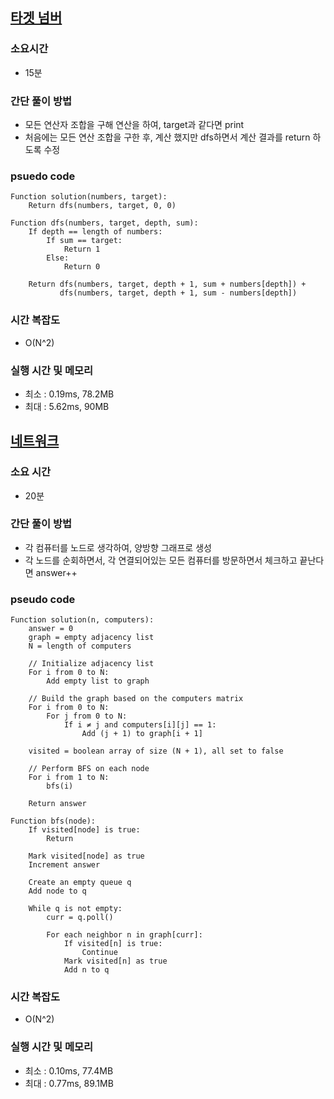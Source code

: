 ## [타겟 넘버](https://school.programmers.co.kr/learn/courses/30/lessons/43165)

### 소요시간
- 15분

### 간단 풀이 방법
- 모든 연산자 조합을 구해 연산을 하여, target과 같다면 print
- 처음에는 모든 연산 조합을 구한 후, 계산 했지만 dfs하면서 계산 결과를 return 하도록 수정

### psuedo code
```
Function solution(numbers, target):
    Return dfs(numbers, target, 0, 0)

Function dfs(numbers, target, depth, sum):
    If depth == length of numbers:
        If sum == target:
            Return 1
        Else:
            Return 0

    Return dfs(numbers, target, depth + 1, sum + numbers[depth]) +
           dfs(numbers, target, depth + 1, sum - numbers[depth])
```
### 시간 복잡도
- O(N^2)

### 실행 시간 및 메모리
- 최소 : 0.19ms, 78.2MB
- 최대 : 5.62ms, 90MB

## [네트워크](https://school.programmers.co.kr/learn/courses/30/lessons/43162)

### 소요 시간
- 20분

### 간단 풀이 방법
- 각 컴퓨터를 노드로 생각하여, 양방향 그래프로 생성
- 각 노드를 순회하면서, 각 연결되어있는 모든 컴퓨터를 방문하면서 체크하고 끝난다면 answer++

### pseudo code
```
Function solution(n, computers):
    answer = 0
    graph = empty adjacency list
    N = length of computers

    // Initialize adjacency list
    For i from 0 to N:
        Add empty list to graph

    // Build the graph based on the computers matrix
    For i from 0 to N:
        For j from 0 to N:
            If i ≠ j and computers[i][j] == 1:
                Add (j + 1) to graph[i + 1]

    visited = boolean array of size (N + 1), all set to false

    // Perform BFS on each node
    For i from 1 to N:
        bfs(i)

    Return answer

Function bfs(node):
    If visited[node] is true:
        Return

    Mark visited[node] as true
    Increment answer

    Create an empty queue q
    Add node to q

    While q is not empty:
        curr = q.poll()

        For each neighbor n in graph[curr]:
            If visited[n] is true:
                Continue
            Mark visited[n] as true
            Add n to q
```

### 시간 복잡도
- O(N^2)

### 실행 시간 및 메모리
- 최소 : 0.10ms, 77.4MB
- 최대 : 0.77ms, 89.1MB